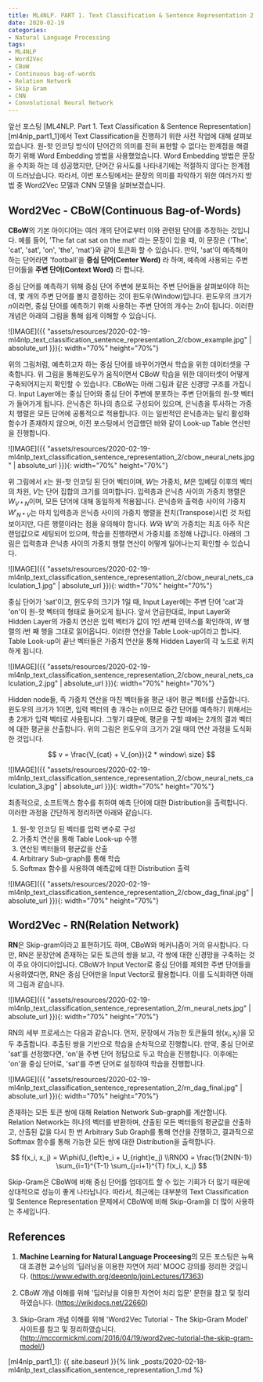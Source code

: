```yaml
---
title: ML4NLP. PART 1. Text Classification & Sentence Representation 2 
date: 2020-02-19
categories:
- Natural Language Processing
tags:
- ML4NLP
- Word2Vec
- CBoW
- Continuous bag-of-words
- Relation Network
- Skip Gram
- CNN
- Convolutional Neural Network
---
```


앞선 포스팅 [ML4NLP. Part 1. Text Classification & Sentence Representation][ml4nlp_part1_1]에서 Text Classification을 진행하기 위한 사전 작업에 대해 살펴보았습니다. 원-핫 인코딩 방식이 단어간의 의미를 전혀 표현할 수 없다는 한계점을 해결하기 위해 Word Embedding 방법을 사용했었습니다. Word Embedding 방법은 문장을 수치화 하는 데 성공했지만, 단어간 유사도를 나타내기에는 적절하지 않다는 한계점이 드러났습니다. 따라서, 이번 포스팅에서는 문장의 의미를 파악하기 위한 여러가지 방법 중 Word2Vec 모델과 CNN 모델을 살펴보겠습니다.

## Word2Vec - CBoW(Continuous Bag-of-Words)
**CBoW**의 기본 아이디어는 여러 개의 단어로부터 이와 관련된 단어를 추정하는 것입니다. 예를 들어, 'The fat cat sat on the mat' 라는 문장이 있을 때, 이 문장은 {'The', 'cat', 'sat', 'on', 'the', 'mat'}와 같이 토큰화 할 수 있습니다. 만약, 'sat'이 예측해야 하는 단어라면 'football'을 **중심 단어(Center Word)** 라 하며, 예측에 사용되는 주변 단어들을 **주변 단어(Context Word)** 라 합니다.

중심 단어를 예측하기 위해 중심 단어 주변에 분포하는 주변 단어들을 살펴보아야 하는데, 몇 개의 주변 단어를 볼지 결정하는 것이 윈도우(Window)입니다. 윈도우의 크기가 $n$이라면, 중심 단어를 예측하기 위해 사용하는 주변 단어의 개수는 $2n$이 됩니다. 이러한 개념은 아래의 그림을 통해 쉽게 이해할 수 있습니다.

![IMAGE]({{ "assets/resources/2020-02-19-ml4nlp_text_classification_sentence_representation_2/cbow_example.jpg" | absolute_url }}){: width="70%" height="70%"}

위의 그림처럼, 예측하고자 하는 중심 단어를 바꾸어가면서 학습을 위한 데이터셋을 구축합니다. 위 그림을 통해윈도우가 움직이면서 CBoW 학습을 위한 데이터셋이 어떻게 구축되어지는지 확인할 수 있습니다. CBoW는 아래 그림과 같은 신경망 구조를 가집니다. Input Layer에는 중심 단어와 중심 단어 주변에 분포하는 주변 단어들의 원-핫 벡터가 들어가게 됩니다. 은닉층은 하나의 층으로 구성되어 있으며, 은닉층을 투사하는 가중치 행렬은 모든 단어에 공통적으로 적용합니다. 이는 일반적인 은닉층과는 달리 활성화 함수가 존재하지 않으며, 이전 포스팅에서 언급했던 바와 같이 Look-up Table 연산만을 진행합니다. 

![IMAGE]({{ "assets/resources/2020-02-19-ml4nlp_text_classification_sentence_representation_2/cbow_neural_nets.jpg" | absolute_url }}){: width="70%" height="70%"}

위 그림에서 $x$는 원-핫 인코딩 된 단어 벡터이며, $W$는 가중치, $M$은 임베딩 이후의 벡터의 차원, $V$는 단어 집합의 크기를 의미합니다. 입력층과 은닉층 사이의 가중치 행렬은 $W_{V*N}$이며, 모든 단어에 대해 동일하게 적용됩니다. 은닉층와 출력층 사이의 가중치 $W'_{N * V}$는 마치 입력층과 은닉층 사이의 가중치 행렬을 전치(Transpose)시킨 것 처럼 보이지만, 다른 행렬이라는 점을 유의해야 합니다. $W$와 $W'$의 가중치는 최초 아주 작은 랜덤값으로 세팅되어 있으며, 학습을 진행하면서 가중치를 조정해 나갑니다. 아래의 그림은 입력층과 은닉층 사이의 가중치 행렬 연산이 어떻게 일어나는지 확인할 수 있습니다.

![IMAGE]({{ "assets/resources/2020-02-19-ml4nlp_text_classification_sentence_representation_2/cbow_neural_nets_calculation_1.jpg" | absolute_url }}){: width="70%" height="70%"}

중심 단어가 'sat'이고, 윈도우의 크기가 1일 때, Input Layer에는 주변 단어 'cat'과 'on'이 원-핫 벡터의 형태로 들어오게 됩니다. 앞서 언급한대로, Input Layer와 Hidden Layer의 가중치 연산은 입력 벡터가 값이 1인  $i$번째 인덱스를 확인하여, $W$ 행렬의 $i$번 째 행을 그대로 읽어옵니다. 이러한 연산을 Table Look-up이라고 합니다. Table Look-up이 끝난 벡터들은 가중치 연산을 통해 Hidden Layer의 각 노드로 위치하게 됩니다.

![IMAGE]({{ "assets/resources/2020-02-19-ml4nlp_text_classification_sentence_representation_2/cbow_neural_nets_calculation_2.jpg" | absolute_url }}){: width="70%" height="70%"}

Hidden node들, 즉 가중치 연산을 마친 벡터들을 평균 내어 평균 벡터를 산출합니다. 윈도우의 크기가 1이면, 입력 벡터의 총 개수는 n이므로 중간 단어를 예측하기 위해서는 총 2개가 입력 벡터로 사용됩니다. 그렇기 떄문에, 평균을 구할 때에는 2개의 결과 벡터에 대한 평균을 산출합니다. 위의 그림은 윈도우의 크기가 2일 때의 연산 과정을 도식화 한 것입니다.

$$ v = \frac{V_{cat} + V_{on}}{2 * window\ size} $$

![IMAGE]({{ "assets/resources/2020-02-19-ml4nlp_text_classification_sentence_representation_2/cbow_neural_nets_calculation_3.jpg" | absolute_url }}){: width="70%" height="70%"}

최종적으로, 소프트맥스 함수를 취하여 예측 단어에 대한 Distribution을 출력합니다. 이러한 과정을 간단하게 정리하면 아래와 같습니다.

1. 원-핫 인코딩 된 벡터를 입력 변수로 구성
2. 가중치 연산을 통해 Table Look-up 수행
3. 연산된 벡터들의 평균값을 산출
4. Arbitrary Sub-graph를 통해 학습
5. Softmax 함수를 사용하여 예측값에 대한 Distribution 출력

![IMAGE]({{ "assets/resources/2020-02-19-ml4nlp_text_classification_sentence_representation_2/cbow_dag_final.jpg" | absolute_url }}){: width="70%" height="70%"}

## Word2Vec - RN(Relation Network)
**RN**은 Skip-gram이라고 표현하기도 하며, CBoW와 메커니즘이 거의 유사합니다. 다만, RN은 문장안에 존재하는 모든 토큰의 쌍을 보고, 각 쌍에 대한 신경망을 구축하는 것이 주요 아이디어입니다. CBoW가 Input Vector로 중심 단어를 제외한 주변 단어들을 사용하였다면, RN은 중심 단어만을 Input Vector로 활용합니다. 이를 도식화하면 아래의 그림과 같습니다.

![IMAGE]({{ "assets/resources/2020-02-19-ml4nlp_text_classification_sentence_representation_2/rn_neural_nets.jpg" | absolute_url }}){: width="70%" height="70%"}

RN의 세부 프로세스는 다음과 같습니다. 먼저, 문장에서 가능한 토큰들의 쌍$(x_i, x_j)$을 모두 추출합니다. 추출된 쌍을 기반으로 학습을 순차적으로 진행합니다. 만약, 중심 단어로 'sat'를 선정했다면, 'on'을 주변 단어 정답으로 두고 학습을 진행합니다. 이후에는 'on'을 중심 단어로, 'sat'를 주변 단어로 설정하여 학습을 진행합니다. 

![IMAGE]({{ "assets/resources/2020-02-19-ml4nlp_text_classification_sentence_representation_2/rn_dag_final.jpg" | absolute_url }}){: width="70%" height="70%"}

존재하는 모든 토큰 쌍에 대해 Relation Network Sub-graph를 계산합니다. Relation Network는 하나의 벡터를 반환하며, 산출된 모든 벡터들의 평균값을 산출하고, 산출된 값을 다시 한 번 Arbitrary Sub Graph를 통해 연산을 진행하고, 결과적으로 Softmax 함수를 통해 가능한 모든 쌍에 대한 Distribution을 출력합니다.

$$ f(x_i, x_j) = W\phi(U_{left}e_i + U_{right}e_j) \\RN(X) = \frac{1}{2N(N-1)} \sum_{i=1}^{T-1} \sum_{j=i+1}^{T} f(x_i, x_j) $$

Skip-Gram은 CBoW에 비해 중심 단어를 업데이트 할 수 있는 기회가 더 많기 때문에 상대적으로 성능이 좋게 나타납니다. 따라서, 최근에는 대부분의 Text Classification 및 Sentence Representation 문제에서 CBoW에 비해 Skip-Gram을 더 많이 사용하는 추세입니다.

## References
1. **Machine Learning for Natural Language Proceesing**의 모든 포스팅은 뉴욕대 조경현 교수님의 '딥러닝을 이용한 자연어 처리' MOOC 강의를 정리한 것입니다. (https://www.edwith.org/deepnlp/joinLectures/17363)

2. CBoW 개념 이해를 위해 '딥러닝을 이용한 자연어 처리 입문' 문헌을 참고 및 정리하였습니다. (https://wikidocs.net/22660)

3. Skip-Gram 개념 이해를 위해 'Word2Vec Tutorial - The Skip-Gram Model' 사이트를 참고 및 정리하였습니다. (http://mccormickml.com/2016/04/19/word2vec-tutorial-the-skip-gram-model/)

[ml4nlp_part1_1]: {{ site.baseurl }}{% link _posts/2020-02-18-ml4nlp_text_classification_sentence_representation_1.md %}